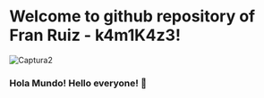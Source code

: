 # Welcome to github repository of Fran Ruiz - k4m1K4z3!

![Captura2](https://github.com/k4m1k4z/k4m1k4z/assets/153621827/05cb33b3-aee4-4beb-b4de-7582e4315b05)


### Hola Mundo! Hello everyone! 👋







<!--
**k4m1k4z/k4m1k4z** is a ✨ _special_ ✨ repository because its `README.md` (this file) appears on your GitHub profile.

Here are some ideas to get you started:

- 🔭 I’m currently working on ...
- 🌱 I’m currently learning ...
- 👯 I’m looking to collaborate on ...
- 🤔 I’m looking for help with ...
- 💬 Ask me about ...
- 📫 How to reach me: ...
- 😄 Pronouns: ...
- ⚡ Fun fact: ...
-->

